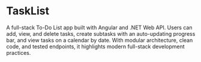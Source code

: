 # TaskList
A full-stack To-Do List app built with Angular and .NET Web API. Users can add, view, and delete tasks, create subtasks with an auto-updating progress bar, and view tasks on a calendar by date. With modular architecture, clean code, and tested endpoints, it highlights modern full-stack development practices.
